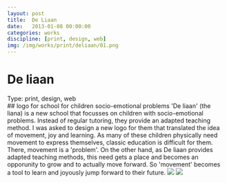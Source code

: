 ```yaml
---
layout: post
title:  De Liaan
date:   2013-01-08 00:00:00
categories: works
discipline: [print, design, web]
img: /img/works/print/deliaan/01.png
---
```

# De liaan
<div><label>Type:</label> <span>print, design, web</span></div>
## logo for school for children socio-emotional problems
'De liaan' (the liana) is a new school that focusses on children with socio-emotional problems. Instead of regular tutoring, they provide an adapted teaching method. I was asked to design a new logo for them that translated the idea of movement, joy and learning. As many of these children physically need movement to express themselves, classic education is difficult for them. There, movement is a 'problem'. On the other hand, as De liaan provides adapted teaching methods, this need gets a place and becomes an opporunity to grow and to actually move forward. So 'movement' becomes a tool to learn and joyously jump forward to their future.
<img src="{{ site.url }}/img/works/print/deliaan/03.png">
<img src="{{ site.url }}/img/works/print/deliaan/02.png">
